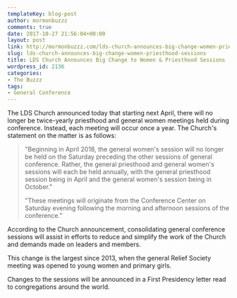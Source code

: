 ```yaml
---
templateKey: blog-post
author: mormonbuzzz
comments: true
date: 2017-10-27 21:56:04+00:00
layout: post
link: http://mormonbuzzz.com/lds-church-announces-big-change-women-priesthood-sessions/
slug: lds-church-announces-big-change-women-priesthood-sessions
title: LDS Church Announces Big Change to Women & Priesthood Sessions
wordpress_id: 2136
categories:
- The Buzzz
tags:
- General Conference
---
```


The LDS Church announced today that starting next April, there will no longer be twice-yearly priesthood and general women meetings held during conference. Instead, each meeting will occur once a year. The Church's statement on the matter is as follows:


<blockquote>"Beginning in April 2018, the general women's session will no longer be held on the Saturday preceding the other sessions of general conference. Rather, the general priesthood and general women's sessions will each be held annually, with the general priesthood session being in April and the general women's session being in October."

"These meetings will originate from the Conference Center on Saturday evening following the morning and afternoon sessions of the conference."</blockquote>


According to the Church announcement, consolidating general conference sessions will assist in efforts to reduce and simplify the work of the Church and demands made on leaders and members.

This change is the largest since 2013, when the general Relief Society meeting was opened to young women and primary girls.

Changes to the sessions will be announced in a First Presidency letter read to congregations around the world.


